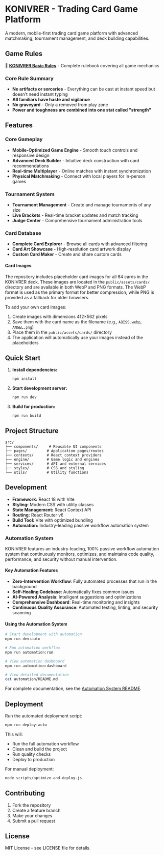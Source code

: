 # KONIVRER - Trading Card Game Platform

A modern, mobile-first trading card game platform with advanced matchmaking, tournament management, and deck building capabilities.

## Game Rules

📖 **[KONIVRER Basic Rules](./KONIVRER_BASIC_RULES.pdf)** - Complete rulebook covering all game mechanics

### Core Rule Summary
- **No artifacts or sorceries** - Everything can be cast at instant speed but doesn't need instant typing
- **All familiars have haste and vigilance**
- **No graveyard** - Only a removed from play zone
- **Power and toughness are combined into one stat called "strength"**

## Features

### Core Gameplay

- **Mobile-Optimized Game Engine** - Smooth touch controls and responsive design
- **Advanced Deck Builder** - Intuitive deck construction with card recommendations
- **Real-time Multiplayer** - Online matches with instant synchronization
- **Physical Matchmaking** - Connect with local players for in-person games

### Tournament System

- **Tournament Management** - Create and manage tournaments of any size
- **Live Brackets** - Real-time bracket updates and match tracking
- **Judge Center** - Comprehensive tournament administration tools

### Card Database

- **Complete Card Explorer** - Browse all cards with advanced filtering
- **Card Art Showcase** - High-resolution card artwork display
- **Custom Card Maker** - Create and share custom cards

#### Card Images

The repository includes placeholder card images for all 64 cards in the KONIVRER deck. These images are located in the `public/assets/cards/` directory and are available in both WebP and PNG formats. The WebP format is used as the primary format for better compression, while PNG is provided as a fallback for older browsers.

To add your own card images:
1. Create images with dimensions 412×562 pixels
2. Save them with the card name as the filename (e.g., `ABISS.webp`, `ANGEL.png`)
3. Place them in the `public/assets/cards/` directory
4. The application will automatically use your images instead of the placeholders

## Quick Start

1. **Install dependencies:**

   ```bash
   npm install
   ```

2. **Start development server:**

   ```bash
   npm run dev
   ```

3. **Build for production:**
   ```bash
   npm run build
   ```

## Project Structure

```
src/
├── components/     # Reusable UI components
├── pages/         # Application pages/routes
├── contexts/      # React context providers
├── engine/        # Game logic and engines
├── services/      # API and external services
├── styles/        # CSS and styling
└── utils/         # Utility functions
```

## Development

- **Framework:** React 18 with Vite
- **Styling:** Modern CSS with utility classes
- **State Management:** React Context API
- **Routing:** React Router v6
- **Build Tool:** Vite with optimized bundling
- **Automation:** Industry-leading passive workflow automation system

### Automation System

KONIVRER features an industry-leading, 100% passive workflow automation system that continuously monitors, optimizes, and maintains code quality, performance, and security without manual intervention.

#### Key Automation Features

- **Zero-Intervention Workflow**: Fully automated processes that run in the background
- **Self-Healing Codebase**: Automatically fixes common issues
- **AI-Powered Analysis**: Intelligent suggestions and optimizations
- **Comprehensive Dashboard**: Real-time monitoring and insights
- **Continuous Quality Assurance**: Automated testing, linting, and security scanning

#### Using the Automation System

```bash
# Start development with automation
npm run dev:auto

# Run automation workflow
npm run automation:run

# View automation dashboard
npm run automation:dashboard

# View detailed documentation
cat automation/README.md
```

For complete documentation, see the [Automation System README](./automation/README.md).

## Deployment

Run the automated deployment script:

```bash
npm run deploy:auto
```

This will:

- Run the full automation workflow
- Clean and build the project
- Run quality checks
- Deploy to production

For manual deployment:

```bash
node scripts/optimize-and-deploy.js
```

## Contributing

1. Fork the repository
2. Create a feature branch
3. Make your changes
4. Submit a pull request

## License

MIT License - see LICENSE file for details.
